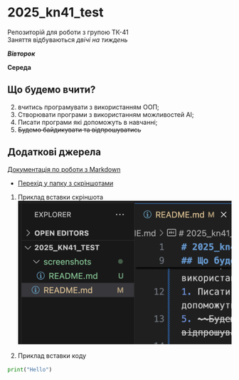 # 2025_kn41_test
Репозиторій для роботи з групою ТК-41  
Заняття відбуваються _двічі на тиждень_

__*Вівторок*__

**Середа**

## Що будемо вчити?
2. вчитись програмувати з використанням ООП;
3. Створювати програми з використанням можливостей АІ;
1. Писати програми які допоможуть в навчанні;
5. ~~Будемо байдикувати та відпрошуватись~~

## Додаткові джерела
[Документація по роботи з Markdown](https://code.visualstudio.com/docs/languages/markdown)

- [Перехід у папку з скріншотами](./screenshots/README.md)

1. Приклад вставки скріншота
![](./screenshots/1.png "Випадковий скрін для прикладу")

1. Приклад вставки коду
```python
print("Hello")